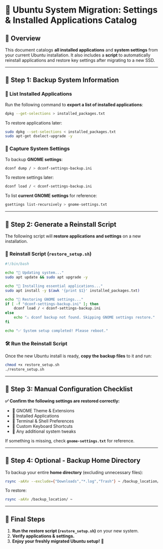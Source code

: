 # 🚀 Ubuntu System Migration: Settings & Installed Applications Catalog

## 📌 Overview
This document catalogs **all installed applications** and **system settings** from your current Ubuntu installation. It also includes a **script** to automatically reinstall applications and restore key settings after migrating to a new SSD.

---

## 📌 Step 1: Backup System Information

### 🔹 List Installed Applications
Run the following command to **export a list of installed applications**:
```bash
dpkg --get-selections > installed_packages.txt
```

To restore applications later:
```bash
sudo dpkg --set-selections < installed_packages.txt
sudo apt-get dselect-upgrade -y
```

### 🔹 Capture System Settings
To backup **GNOME settings**:
```bash
dconf dump / > dconf-settings-backup.ini
```

To restore settings later:
```bash
dconf load / < dconf-settings-backup.ini
```

To list **current GNOME settings** for reference:
```bash
gsettings list-recursively > gnome-settings.txt
```

---

## 📌 Step 2: Generate a Reinstall Script

The following script will **restore applications and settings** on a new installation.

### 🔧 **Reinstall Script (`restore_setup.sh`)**
```bash
#!/bin/bash

echo "🔄 Updating system..."
sudo apt update && sudo apt upgrade -y

echo "🔄 Installing essential applications..."
sudo apt install -y $(awk '{print $1}' installed_packages.txt)

echo "🔄 Restoring GNOME settings..."
if [ -f "dconf-settings-backup.ini" ]; then
    dconf load / < dconf-settings-backup.ini
else
    echo "⚠️ dconf backup not found. Skipping GNOME settings restore."
fi

echo "✅ System setup completed! Please reboot."
```

### 🛠️ **Run the Reinstall Script**
Once the new Ubuntu install is ready, **copy the backup files** to it and run:
```bash
chmod +x restore_setup.sh
./restore_setup.sh
```

---

## 📌 Step 3: Manual Configuration Checklist

**✅ Confirm the following settings are restored correctly:**  
- 🔹 GNOME Theme & Extensions  
- 🔹 Installed Applications  
- 🔹 Terminal & Shell Preferences  
- 🔹 Custom Keyboard Shortcuts  
- 🔹 Any additional system tweaks  

If something is missing, check **`gnome-settings.txt`** for reference.

---

## 📌 Step 4: Optional - Backup Home Directory

To backup your entire **home directory** (excluding unnecessary files):
```bash
rsync -aAXv --exclude={"Downloads","*.log","Trash"} ~ /backup_location/
```

To restore:
```bash
rsync -aAXv /backup_location/ ~
```

---

## 🎯 **Final Steps**
1. **Run the restore script (`restore_setup.sh`)** on your new system.  
2. **Verify applications & settings.**  
3. **Enjoy your freshly migrated Ubuntu setup!** 🎉

